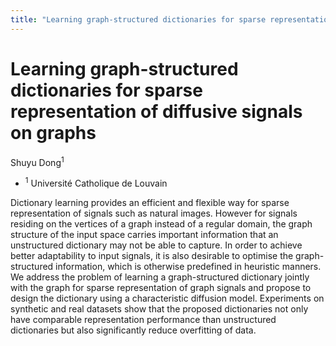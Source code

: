 ```yaml
---
title: "Learning graph-structured dictionaries for sparse representation of diffusive signals on graphs"
---
```


# Learning graph-structured dictionaries for sparse representation of diffusive signals on graphs

Shuyu Dong<sup>1</sup>

- <sup>1</sup> Université Catholique de Louvain

Dictionary learning provides an efficient and flexible way for sparse representation of signals such as natural images. However for signals residing on the vertices of a graph instead of a regular domain, the graph structure of the input space carries important information that an unstructured dictionary may not be able to capture. In order to achieve better adaptability to input signals, it is also desirable to optimise the graph-structured information, which is otherwise predefined in heuristic manners. We address the problem of learning a graph-structured dictionary jointly with the graph for sparse representation of graph signals and propose to design the dictionary using a characteristic diffusion model. Experiments on synthetic and real datasets show that the proposed dictionaries not only have comparable representation performance than unstructured dictionaries but also significantly reduce overfitting of data.

